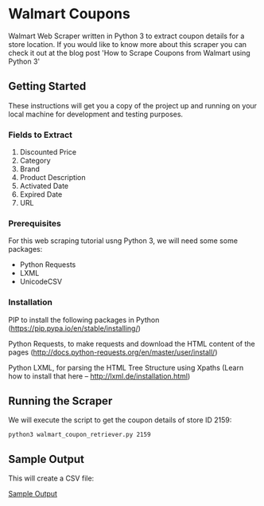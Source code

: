 # Walmart Coupons
Walmart Web Scraper written in Python 3 to extract coupon details for a store location. If you would like to know more about this scraper
you can check it out at the blog post 'How to Scrape Coupons from Walmart using Python 3'

## Getting Started
These instructions will get you a copy of the project up and running on your local machine for development and testing purposes.

### Fields to Extract
1. Discounted Price
2. Category
3. Brand
4. Product Description
5. Activated Date
6. Expired Date
7. URL

### Prerequisites
For this web scraping tutorial usng Python 3, we will need some some packages:

* Python Requests
* LXML
* UnicodeCSV

### Installation

PIP to install the following packages in Python (https://pip.pypa.io/en/stable/installing/)

Python Requests, to make requests and download the HTML content of the pages (http://docs.python-requests.org/en/master/user/install/)

Python LXML, for parsing the HTML Tree Structure using Xpaths (Learn how to install that here – http://lxml.de/installation.html)

## Running the Scraper

We will execute the script to get the coupon details of store ID 2159:

```
python3 walmart_coupon_retriever.py 2159
```

## Sample Output
This will create a CSV file:

[Sample Output](https://raw.githubusercontent.com/scrapehero/walmart-coupons/master/2159_coupons.csv)
